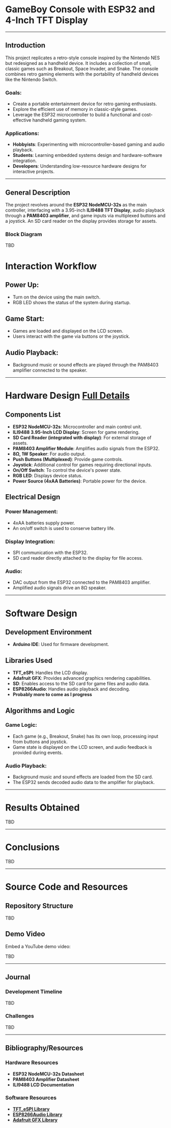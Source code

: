 # GameBoy Console with ESP32 and 4-Inch TFT Display

---

## Introduction

This project replicates a retro-style console inspired by the Nintendo NES but redesigned as a handheld device. It includes a collection of small, classic games such as Breakout, Space Invader, and Snake. The console combines retro gaming elements with the portability of handheld devices like the Nintendo Switch.

### Goals:
- Create a portable entertainment device for retro gaming enthusiasts.
- Explore the efficient use of memory in classic-style games.
- Leverage the ESP32 microcontroller to build a functional and cost-effective handheld gaming system.

### Applications:
- **Hobbyists**: Experimenting with microcontroller-based gaming and audio playback.
- **Students**: Learning embedded systems design and hardware-software integration.
- **Developers**: Understanding low-resource hardware designs for interactive projects.

---

## General Description

The project revolves around the **ESP32 NodeMCU-32s** as the main controller, interfacing with a 3.95-inch **ILI9488 TFT Display**, audio playback through a **PAM8403 amplifier**, and game inputs via multiplexed buttons and a joystick. An SD card reader on the display provides storage for assets.

### Block Diagram

TBD

 # Interaction Workflow

## Power Up:
- Turn on the device using the main switch.
- RGB LED shows the status of the system during startup.

## Game Start:
- Games are loaded and displayed on the LCD screen.
- Users interact with the game via buttons or the joystick.

## Audio Playback:
- Background music or sound effects are played through the PAM8403 amplifier connected to the speaker.

---

# Hardware Design [Full Details](hardware/)

## Components List
- **ESP32 NodeMCU-32s**: Microcontroller and main control unit.
- **ILI9488 3.95-Inch LCD Display**: Screen for game rendering.
- **SD Card Reader (integrated with display)**: For external storage of assets.
- **PAM8403 Amplifier Module**: Amplifies audio signals from the ESP32.
- **8Ω, 1W Speaker**: For audio output.
- **Push Buttons (Multiplexed)**: Provide game controls.
- **Joystick**: Additional control for games requiring directional inputs.
- **On/Off Switch**: To control the device's power state.
- **RGB LED**: Displays device status.
- **Power Source (4xAA Batteries)**: Portable power for the device.

## Electrical Design
### Power Management:
- 4xAA batteries supply power.
- An on/off switch is used to conserve battery life.

### Display Integration:
- SPI communication with the ESP32.
- SD card reader directly attached to the display for file access.

### Audio:
- DAC output from the ESP32 connected to the PAM8403 amplifier.
- Amplified audio signals drive an 8Ω speaker.

---

# Software Design

## Development Environment
- **Arduino IDE**: Used for firmware development.

## Libraries Used
- **TFT_eSPI**: Handles the LCD display.
- **Adafruit GFX**: Provides advanced graphics rendering capabilities.
- **SD**: Enables access to the SD card for game files and audio data.
- **ESP8266Audio**: Handles audio playback and decoding.
- **Probably more to come as I progress**

## Algorithms and Logic
### Game Logic:
- Each game (e.g., Breakout, Snake) has its own loop, processing input from buttons and joystick.
- Game state is displayed on the LCD screen, and audio feedback is provided during events.

### Audio Playback:
- Background music and sound effects are loaded from the SD card.
- The ESP32 sends decoded audio data to the amplifier for playback.

---

# Results Obtained

TBD

---

# Conclusions

TBD

---

# Source Code and Resources

## Repository Structure

TBD

## Demo Video

Embed a YouTube demo video:

TBD

---

## Journal

### Development Timeline

TBD

### Challenges

TBD

---

## Bibliography/Resources

### Hardware Resources
- **ESP32 NodeMCU-32s Datasheet**
- **PAM8403 Amplifier Datasheet**
- **ILI9488 LCD Documentation**

### Software Resources
- **[TFT_eSPI Library](https://github.com/Bodmer/TFT_eSPI)**
- **[ESP8266Audio Library](https://github.com/earlephilhower/ESP8266Audio)**
- **[Adafruit GFX Library](https://github.com/adafruit/Adafruit-GFX-Library)**
